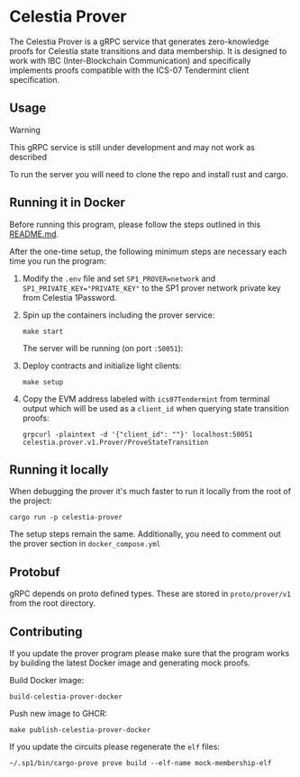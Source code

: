 # Celestia Prover

The Celestia Prover is a gRPC service that generates zero-knowledge proofs for Celestia state transitions and data membership. It is designed to work with IBC (Inter-Blockchain Communication) and specifically implements proofs compatible with the ICS-07 Tendermint client specification.

## Usage

> [!WARNING]
> This gRPC service is still under development and may not work as described

To run the server you will need to clone the repo and install rust and cargo.

## Running it in Docker

Before running this program, please follow the steps outlined in this [README.md](https://github.com/celestiaorg/celestia-zkevm-ibc-demo/blob/main/README.md).

After the one-time setup, the following minimum steps are necessary each time you run the program:

1. Modify the `.env` file and set `SP1_PROVER=network` and `SP1_PRIVATE_KEY="PRIVATE_KEY"` to the SP1 prover network private key from Celestia 1Password.
1. Spin up the containers including the prover service:

   ```shell
   make start
   ```

   The server will be running (on port `:50051`):

1. Deploy contracts and initialize light clients:

    ```shell
    make setup
    ```

1. Copy the EVM address labeled with `ics07Tendermint` from terminal output which will be used as a `client_id` when querying state transition proofs:

    ```shell
    grpcurl -plaintext -d '{"client_id": ""}' localhost:50051 celestia.prover.v1.Prover/ProveStateTransition
    ```

## Running it locally

When debugging the prover it's much faster to run it locally from the root of the project:

```shell
cargo run -p celestia-prover
```

The setup steps remain the same. Additionally, you need to comment out the prover section in `docker_compose.yml`

## Protobuf

gRPC depends on proto defined types. These are stored in `proto/prover/v1` from the root directory.

## Contributing

If you update the prover program please make sure that the program works by building the latest Docker image and generating mock proofs.

Build Docker image:

```shell
build-celestia-prover-docker
```

Push new image to GHCR:

```shell
make publish-celestia-prover-docker
```

If you update the circuits please regenerate the `elf` files:

```shell
~/.sp1/bin/cargo-prove prove build --elf-name mock-membership-elf
```
